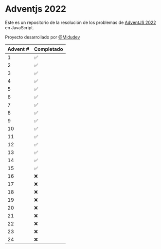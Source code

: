 # Adventjs 2022

Este es un repositorio de la resolución de los problemas de [AdventJS 2022](https://2022.adventjs.dev/) en JavaScript.

Proyecto desarrollado por [@Midudev](https://github.com/midudev/)

<div style="text-align: center;">

| Advent #  | Completado |
|--|--|
| 1 | ✅ |
| 2 | ✅ |
| 3 | ✅ |
| 4 | ✅ |
| 5 | ✅ |
| 6 | ✅ |
| 7 | ✅ |
| 8 | ✅ |
| 9 | ✅ |
| 10 | ✅ |
| 11 | ✅ |
| 12 | ✅ |
| 13 | ✅ |
| 14 | ✅ |
| 15 | ✅ |
| 16 | ❌ |
| 17 | ❌ |
| 18 | ❌ |
| 19 | ❌ |
| 20 | ❌ |
| 21 | ❌ |
| 22 | ❌ |
| 23 | ❌ |
| 24 | ❌ |

</div>